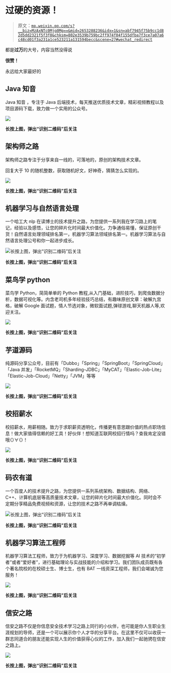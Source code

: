 # 过硬的资源！

> 原文：[`mp.weixin.qq.com/s?__biz=MzAxNTc0Mjg0Mg==&mid=2653288236&idx=1&sn=abf7945f75b9cc1d82d5dd2321f5f3f0&chksm=802e3539b759bc2ff974f04f155dfba7f3ce7a07a6c48cd01f3a231a1ce523211a131594becc&scene=27#wechat_redirect`](http://mp.weixin.qq.com/s?__biz=MzAxNTc0Mjg0Mg==&mid=2653288236&idx=1&sn=abf7945f75b9cc1d82d5dd2321f5f3f0&chksm=802e3539b759bc2ff974f04f155dfba7f3ce7a07a6c48cd01f3a231a1ce523211a131594becc&scene=27#wechat_redirect)

都是**过万**的大号，内容当然没得说

**很赞！**

永远给大家最好的

## Java 知音

Java 知音 ，专注于 Java 后端技术，每天推送优质技术文章，精彩视频教程以及项目源码下载，致力做一个实用的公众号。

![](img/06c1d4d819cf878574b7c3ef7c4e13cf.png)

**长按上图，弹出“识别二维码”后关注**

## 架构师之路

架构师之路专注于分享来自一线的，可落地的，原创的架构技术文章。

回复大于 10 的随机整数，获取随机好文，好神奇，猜猜怎么实现的。

![](img/706e6edb38ba0842447dee0b9d90c5ca.png)

**长按上图，弹出“识别二维码”后关注**

## 机器学习与自然语言处理

一个哈工大 nlp 在读博士的技术提升之路，为您提供一系列我在学习路上的笔记，经验以及感悟，让您的碎片化时间最大价值化。力争通俗易懂，保证原创干货！自然语言处理领域排名第一，机器学习算法领域排名第一。机器学习算法与自然语言处理公号和你一起进步成长。

![](img/b8aa0b3d8b8498bbcc8e274e458cae93.png "长按上图，弹出“识别二维码”后关注")

**长按上图，弹出“识别二维码”后关注**

## 菜鸟学 python

菜鸟学 Python，简简单单的 Python 教程,从入门基础，进阶技巧，到爬虫数据分析，数据可视化等。内含老司机多年经验技巧总结，有趣味原创文章：破解九宫格，破解 Google 面试题，情人节选对象，微软面试题,弹球游戏,聊天机器人等,欢迎关注。

![](img/e18032931be86b4aac2e0943b648fcf5.png)

**长按上图，弹出“识别二维码”后关注**

## 芋道源码

纯源码分享公众号，目前有「Dubbo」「Spring」「SpringBoot」「SpringCloud」「Java 并发」「RocketMQ」「Sharding-JDBC」「MyCAT」「Elastic-Job-Lite」「Elastic-Job-Cloud」「Netty」「JVM」等等

![](img/1560f57d38c24a0b20ecfe862fb18cb2.png)

**长按上图，弹出“识别二维码”后关注**

## 校招薪水

校招薪水，用薪相随。致力于求职薪资透明化，传播更有意思跟价值的热点职场信息！做大家值得信赖的好工具！好伙伴！想知道互联网校招行情吗？查我肯定没错哦﻿⊙∀⊙！

![](img/f23edb451e77a66df351e1471a3058b4.png)

**长按上图，弹出“识别二维码”后关注**

## 码农有道

一个百度人的技术提升之路，为您提供一系列系统架构、数据结构、网络、C++、计算机底层等高质量技术文章，让您的碎片化时间最大价值化。同时会不定期分享精品免费视频和资源，让您的技术之路不再单调枯燥。

![](img/0c4763a1ab0c551631e1bde7895fa64a.png "长按上图，弹出“识别二维码”后关注")

**长按上图，弹出“识别二维码”后关注**

## 机器学习算法工程师

机器学习算法工程师，致力于为机器学习、深度学习、数据挖掘等 AI 技术的“初学者”或者“爱好者”，进行基础理论与实战技能的介绍和学习。我们团队成员既有各个著名院校的在校硕士生、博士生，也有 BAT 一线资深工程师，我们会竭诚为您服务！

![](img/24346c5c84af5d5bb9385dfd04fb7864.png)

**长按上图，弹出“识别二维码”后关注**

## 信安之路

信安之路不仅是你信息安全技术学习之路上同行的小伙伴，也可能是你人生职业生涯规划的导师，还是一个可以展示你个人才华的分享平台。在这里不仅可以收获一群志同道合的朋友还能实现人生的价值获得心仪的工作，加入我们一起驰骋在信安之路上。

![](img/d746ab39d295dbce1ff8cd50382d3ab5.png)

**长按上图，弹出“识别二维码”后关注**